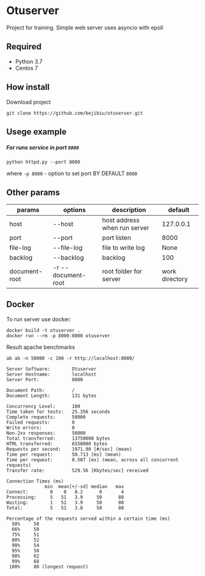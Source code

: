 Otuserver
================
Project for training. Simple web server  uses asyncio with epoll

Required
---------
* Python 3.7
* Centos 7


How install
------
Download project
```
git clone https://github.com/bejibiu/otuserver.git
``` 

Usege example
----------
##### For runs service in port `8000` 
```
python httpd.py --port 8000 
```
where `-p 8000` - option to set port BY DEFAULT `8000`

Other params
--------
|params|options|description|default|
|------|----|-----------|-------|
|host| --host |host address when run server| 127.0.0.1|
|port| --port |port listen|8000|
|file-log| --file-log|file to write log|None
|backlog|--backlog|backlog|100
|document-root| -r --document-root|root folder for server| work directory|

Docker 
----
To run server use docker:
```shell script
docker build -t otuserver .
docker run --rm -p 8000:8000 otuserver
```

Result apache benchmarks 
```shell script
ab ab -n 50000 -c 100 -r http://localhost:8000/
``` 
```shell script
Server Software:        Otuserver
Server Hostname:        localhost
Server Port:            8000

Document Path:          /
Document Length:        131 bytes

Concurrency Level:      100
Time taken for tests:   25.356 seconds
Complete requests:      50000
Failed requests:        0
Write errors:           0
Non-2xx responses:      50000
Total transferred:      13750000 bytes
HTML transferred:       6550000 bytes
Requests per second:    1971.90 [#/sec] (mean)
Time per request:       50.713 [ms] (mean)
Time per request:       0.507 [ms] (mean, across all concurrent requests)
Transfer rate:          529.56 [Kbytes/sec] received

Connection Times (ms)
              min  mean[+/-sd] median   max
Connect:        0    0   0.2      0       4
Processing:     5   51   3.9     50      80
Waiting:        1   51   3.9     50      80
Total:          5   51   3.8     50      80

Percentage of the requests served within a certain time (ms)
  50%     50
  66%     50
  75%     51
  80%     52
  90%     54
  95%     58
  98%     62
  99%     68
 100%     80 (longest request)
```